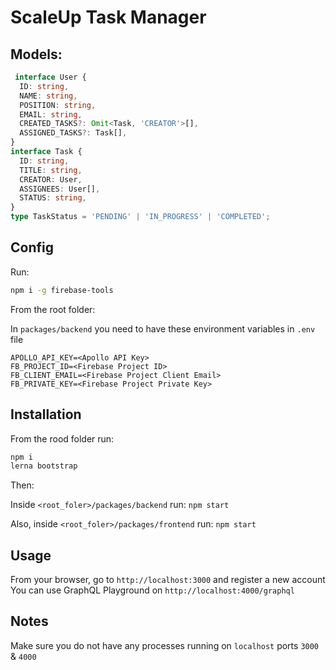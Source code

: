 # ScaleUp Task Manager
## Models:
```typescript
 interface User {
  ID: string,
  NAME: string,
  POSITION: string,
  EMAIL: string,
  CREATED_TASKS?: Omit<Task, 'CREATOR'>[],
  ASSIGNED_TASKS?: Task[],
}
interface Task {
  ID: string,
  TITLE: string,
  CREATOR: User,
  ASSIGNEES: User[],
  STATUS: string,
}
type TaskStatus = 'PENDING' | 'IN_PROGRESS' | 'COMPLETED';
```
## Config
Run:
```bash
npm i -g firebase-tools
```
From the root folder:

In `packages/backend` you need to have these environment variables in `.env` file
```
APOLLO_API_KEY=<Apollo API Key>
FB_PROJECT_ID=<Firebase Project ID>
FB_CLIENT_EMAIL=<Firebase Project Client Email>
FB_PRIVATE_KEY=<Firebase Project Private Key>
```
## Installation
From the rood folder run:
```bash
npm i
lerna bootstrap
```
Then:

Inside `<root_foler>/packages/backend` run: ```npm start```

Also, inside `<root_foler>/packages/frontend` run: ```npm start```
## Usage
From your browser, go to `http://localhost:3000` and register a new account
You can use GraphQL Playground on `http://localhost:4000/graphql`
## Notes
Make sure you do not have any processes running on `localhost` ports `3000` & `4000`
